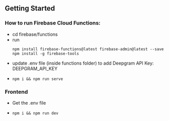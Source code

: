 ## Getting Started

### How to run Firebase Cloud Functions:
- cd firebase/functions
- run 
  ```
  npm install firebase-functions@latest firebase-admin@latest --save
  npm install -g firebase-tools
  ```
- update .env file (inside functions folder) to add Deepgram API Key: DEEPGRAM_API_KEY
- ```
  npm i && npm run serve
  ```

### Frontend
- Get the .env file
- ```
  npm i && npm run dev
  ```

